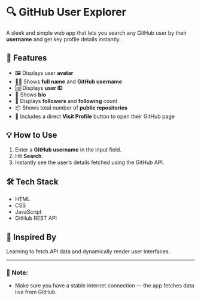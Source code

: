 # 🔍 GitHub User Explorer

A sleek and simple web app that lets you search any GitHub user by their **username** and get key profile details instantly.

## 🚀 Features

- 🖼️ Displays user **avatar**
- 🙍‍♂️ Shows **full name** and **GitHub username**
- 🆔 Displays **user ID**
- 📝 Shows **bio**
- 👥 Displays **followers** and **following** count
- 📦 Shows total number of **public repositories**
- 🔗 Includes a direct **Visit Profile** button to open their GitHub page

## 💡 How to Use

1. Enter a **GitHub username** in the input field.
2. Hit **Search**.
3. Instantly see the user’s details fetched using the GitHub API.

## 🛠️ Tech Stack

- HTML
- CSS
- JavaScript
- GitHub REST API


## 🧠 Inspired By

Learning to fetch API data and dynamically render user interfaces.

---

### 📌 Note:
- Make sure you have a stable internet connection — the app fetches data live from GitHub.

